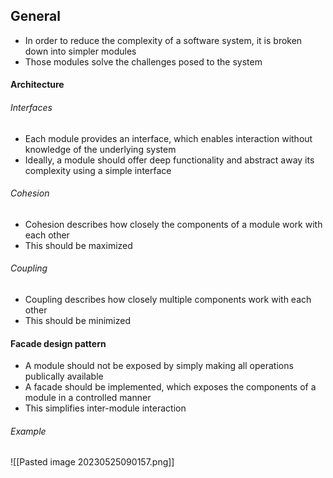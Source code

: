 ## General
- In order to reduce the complexity of a software system, it is broken down into simpler modules
- Those modules solve the challenges posed to the system
#### Architecture
###### Interfaces
- Each module provides an interface, which enables interaction without knowledge of the underlying system
- Ideally, a module should offer deep functionality and abstract away its complexity using a simple interface
###### Cohesion
- Cohesion describes how closely the components of a module work with each other
- This should be maximized
###### Coupling
- Coupling describes how closely multiple components work with each other
- This should be minimized
#### Facade design pattern
- A module should not be exposed by simply making all operations publically available
- A facade should be implemented, which exposes the components of a module in a controlled manner
- This simplifies inter-module interaction
###### Example
![[Pasted image 20230525090157.png]]